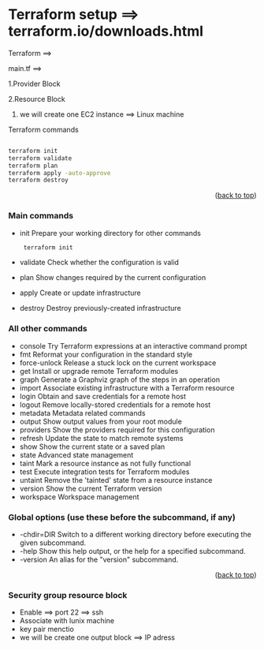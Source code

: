 <a name="readme-top"></a>

# Terraform setup ==> terraform.io/downloads.html

Terraform ==>

main.tf ==>

1.Provider Block

2.Resource Block

1. we will create one EC2 instance ==> Linux machine

Terraform commands

```sh

terraform init
terraform validate
terraform plan
terraform apply -auto-approve
terraform destroy

```

<p align="right">(<a href="#readme-top">back to top</a>)</p>

### Main commands

* init          Prepare your working directory for other commands

  ```sh
   terraform init
   ```

* validate      Check whether the configuration is valid
* plan          Show changes required by the current configuration
* apply         Create or update infrastructure
* destroy       Destroy previously-created infrastructure

### All other commands

* console       Try Terraform expressions at an interactive command prompt
* fmt           Reformat your configuration in the standard style
* force-unlock  Release a stuck lock on the current workspace
* get           Install or upgrade remote Terraform modules
* graph         Generate a Graphviz graph of the steps in an operation
* import        Associate existing infrastructure with a Terraform resource
* login         Obtain and save credentials for a remote host
* logout        Remove locally-stored credentials for a remote host
* metadata      Metadata related commands
* output        Show output values from your root module
* providers     Show the providers required for this configuration
* refresh       Update the state to match remote systems
* show          Show the current state or a saved plan
* state         Advanced state management
* taint         Mark a resource instance as not fully functional
* test          Execute integration tests for Terraform modules
* untaint       Remove the 'tainted' state from a resource instance
* version       Show the current Terraform version
* workspace     Workspace management

### Global options (use these before the subcommand, if any)

* -chdir=DIR    Switch to a different working directory before executing the
                given subcommand.
* -help         Show this help output, or the help for a specified subcommand.
* -version      An alias for the "version" subcommand.

<p align="right">(<a href="#readme-top">back to top</a>)</p>


### Security group resource block
 
  * Enable ==> port 22 ==> ssh
  * Associate with lunix machine
  * key pair menctio
  * we will be create one output block ==> IP adress

